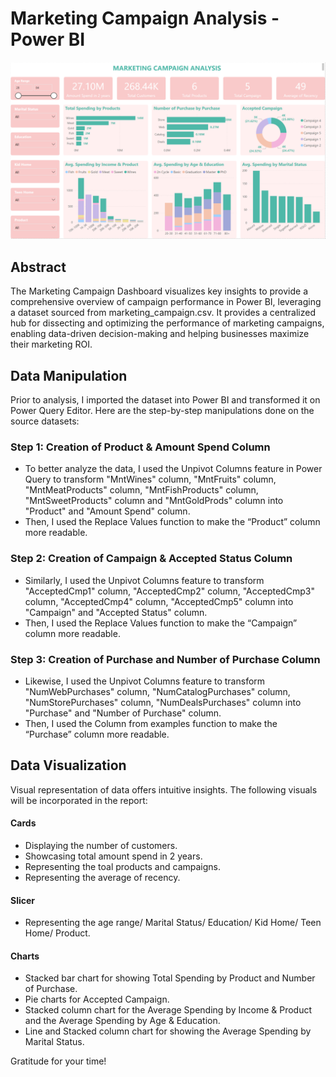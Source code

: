 # Marketing Campaign Analysis - Power BI
![](https://github.com/Dechannie689/Marketing_Campaign/blob/main/Marketing%20Campaign%20Analysis.png)
## Abstract
The Marketing Campaign Dashboard visualizes key insights to provide a comprehensive overview of campaign performance in Power BI, leveraging a dataset sourced from marketing_campaign.csv. It provides a centralized hub for dissecting and optimizing the performance of marketing campaigns, enabling data-driven decision-making and helping businesses maximize their marketing ROI. 
## Data Manipulation
Prior to analysis, I imported the dataset into Power BI and transformed it on Power Query Editor. Here are the step-by-step manipulations done on the source datasets:
### Step 1: Creation of Product & Amount Spend Column
- To better analyze the data, I used the Unpivot Columns feature in Power Query to transform "MntWines" column, "MntFruits" column, "MntMeatProducts" column, "MntFishProducts" column, "MntSweetProducts" column and "MntGoldProds" column into "Product" and "Amount Spend" column.
- Then, I used the Replace Values function to make the “Product” column more readable.
### Step 2: Creation of Campaign & Accepted Status Column
- Similarly, I used the Unpivot Columns feature to transform "AcceptedCmp1" column, "AcceptedCmp2" column, "AcceptedCmp3" column, "AcceptedCmp4" column, "AcceptedCmp5" column into "Campaign" and "Accepted Status" column.
- Then, I used the Replace Values function to make the “Campaign” column more readable.
### Step 3: Creation of Purchase and Number of Purchase Column
- Likewise, I used the Unpivot Columns feature to transform "NumWebPurchases" column, "NumCatalogPurchases" column, "NumStorePurchases" column, "NumDealsPurchases" column into "Purchase" and "Number of Purchase" column.
- Then, I used the Column from examples function to make the “Purchase” column more readable.
## Data Visualization
Visual representation of data offers intuitive insights. The following visuals will be incorporated in the report:
#### Cards
- Displaying the number of customers.
- Showcasing total amount spend in 2 years.
- Representing the toal products and campaigns.
- Representing the average of recency.
#### Slicer
- Representing the age range/ Marital Status/ Education/ Kid Home/ Teen Home/ Product.
#### Charts
- Stacked bar chart for showing Total Spending by Product and Number of Purchase.
- Pie charts for Accepted Campaign.
- Stacked column chart for the Average Spending by Income & Product and the Average Spending by Age & Education.
- Line and Stacked column chart for showing the Average Spending by Marital Status.

Gratitude for your time!

